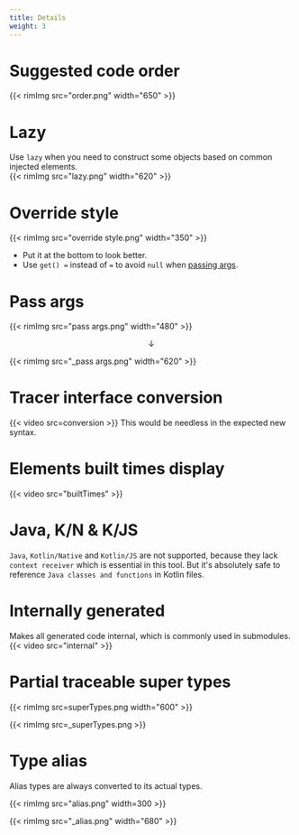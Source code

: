 ```yaml
---
title: Details
weight: 3
---
```


# Suggested code order
{{< rimImg src="order.png" width="650" >}}  

# Lazy
Use `lazy` when you need to construct some objects based on common injected elements.   
{{< rimImg src="lazy.png" width="620" >}}

# Override style
{{< rimImg src="override style.png" width="350" >}}

- Put it at the bottom to look better.
- Use `get() =` instead of `=` to avoid `null` when [passing args](#pass-args).

# Pass args
{{< rimImg src="pass args.png" width="480" >}}

<p align="center">↓</p>

{{< rimImg src="_pass args.png" width="620" >}}  

# Tracer interface conversion
{{< video src=conversion >}}
This would be needless in the expected new syntax.

# Elements built times display
{{< video src="builtTimes" >}}
<br>

# Java, K/N & K/JS
`Java`, `Kotlin/Native` and `Kotlin/JS` are not supported, because they lack `context receiver` 
which is essential in this tool. But it's absolutely safe to reference `Java classes and functions` 
in Kotlin files.

# Internally generated
Makes all generated code internal, which is commonly used in submodules.
  {{< video src="internal" >}}

# Partial traceable super types
{{< rimImg src=superTypes.png width="600" >}}

{{< rimImg src=_superTypes.png >}}

# Type alias
Alias types are always converted to its actual types.

{{< rimImg src="alias.png" width=300 >}}

{{< rimImg src="_alias.png" width="680" >}}
&nbsp;&nbsp;

[//]: # (## Var)

[//]: # (Source code)

[//]: # (```kotlin)

[//]: # (@Tracer.Root)

[//]: # (class VarSample {)

[//]: # (  var x = 1)

[//]: # (})

[//]: # (```)

[//]: # (Generated code)

[//]: # (```)

[//]: # (public var VarSampleTracer.`_Int_VarSample_x` )

[//]: # (  inline get&#40;&#41; = `_VarSample`.`x` as Int)

[//]: # (  inline set&#40;value&#41;{ `_VarSample`.`x` = value })

[//]: # (```)

[//]: # (Injection sample)

[//]: # (```kotlin )

[//]: # (context &#40;VarSampleTracer&#41;)

[//]: # (class Foo{)

[//]: # (  private var x: Int)

[//]: # (      get&#40;&#41; = _Int_VarSample_x)

[//]: # (      set&#40;value&#41; { _Int_VarSample_x = value }  )

[//]: # (})

[//]: # (```  )

[//]: # ({{<hint info >}})

[//]: # (Expected reference after official support.)

[//]: # (  ```kotlin)

[//]: # (  context &#40;VarSampleTracer&#41;)

[//]: # (  class Foo{)

[//]: # (    private var _x: Int by this@VarSampleTracer::_Int_VarSample_x)

[//]: # (  })

[//]: # (  ```)

[//]: # ({{< /hint >}})